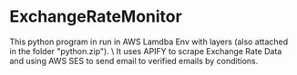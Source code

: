 # ExchangeRateMonitor

This python program in run in AWS Lamdba Env with layers (also attached in the folder "python.zip"). \\
It uses APIFY to scrape Exchange Rate Data and using AWS SES to send email to verified emails by conditions.
